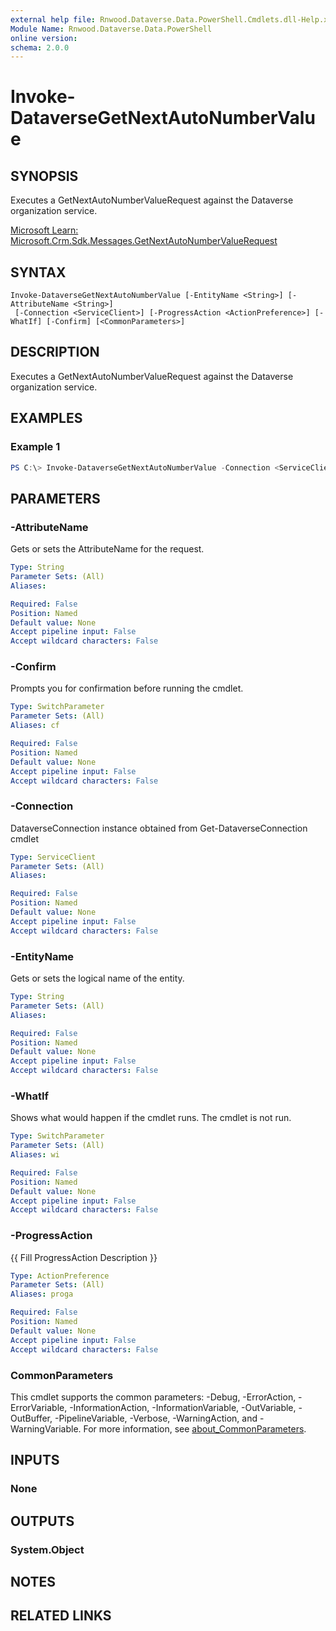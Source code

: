```yaml
---
external help file: Rnwood.Dataverse.Data.PowerShell.Cmdlets.dll-Help.xml
Module Name: Rnwood.Dataverse.Data.PowerShell
online version:
schema: 2.0.0
---
```


# Invoke-DataverseGetNextAutoNumberValue

## SYNOPSIS
Executes a GetNextAutoNumberValueRequest against the Dataverse organization service.

[Microsoft Learn: Microsoft.Crm.Sdk.Messages.GetNextAutoNumberValueRequest](https://learn.microsoft.com/en-us/dotnet/api/microsoft.crm.sdk.messages.GetNextAutoNumberValueRequest?view=dataverse-sdk-latest)

## SYNTAX

```
Invoke-DataverseGetNextAutoNumberValue [-EntityName <String>] [-AttributeName <String>]
 [-Connection <ServiceClient>] [-ProgressAction <ActionPreference>] [-WhatIf] [-Confirm] [<CommonParameters>]
```

## DESCRIPTION
Executes a GetNextAutoNumberValueRequest against the Dataverse organization service.

## EXAMPLES

### Example 1
```powershell
PS C:\> Invoke-DataverseGetNextAutoNumberValue -Connection <ServiceClient> -EntityName <String> -AttributeName <String>
```

## PARAMETERS

### -AttributeName
Gets or sets the AttributeName for the request.

```yaml
Type: String
Parameter Sets: (All)
Aliases:

Required: False
Position: Named
Default value: None
Accept pipeline input: False
Accept wildcard characters: False
```

### -Confirm
Prompts you for confirmation before running the cmdlet.

```yaml
Type: SwitchParameter
Parameter Sets: (All)
Aliases: cf

Required: False
Position: Named
Default value: None
Accept pipeline input: False
Accept wildcard characters: False
```

### -Connection
DataverseConnection instance obtained from Get-DataverseConnection cmdlet

```yaml
Type: ServiceClient
Parameter Sets: (All)
Aliases:

Required: False
Position: Named
Default value: None
Accept pipeline input: False
Accept wildcard characters: False
```

### -EntityName
Gets or sets the logical name of the entity.

```yaml
Type: String
Parameter Sets: (All)
Aliases:

Required: False
Position: Named
Default value: None
Accept pipeline input: False
Accept wildcard characters: False
```

### -WhatIf
Shows what would happen if the cmdlet runs. The cmdlet is not run.

```yaml
Type: SwitchParameter
Parameter Sets: (All)
Aliases: wi

Required: False
Position: Named
Default value: None
Accept pipeline input: False
Accept wildcard characters: False
```

### -ProgressAction
{{ Fill ProgressAction Description }}

```yaml
Type: ActionPreference
Parameter Sets: (All)
Aliases: proga

Required: False
Position: Named
Default value: None
Accept pipeline input: False
Accept wildcard characters: False
```

### CommonParameters
This cmdlet supports the common parameters: -Debug, -ErrorAction, -ErrorVariable, -InformationAction, -InformationVariable, -OutVariable, -OutBuffer, -PipelineVariable, -Verbose, -WarningAction, and -WarningVariable. For more information, see [about_CommonParameters](http://go.microsoft.com/fwlink/?LinkID=113216).

## INPUTS

### None
## OUTPUTS

### System.Object
## NOTES

## RELATED LINKS


